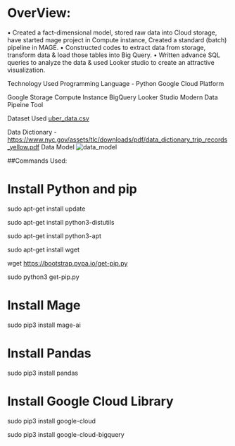 # OverView:
•	Created a fact-dimensional model, stored raw data into Cloud storage, have started mage project in Compute instance, Created a standard (batch) pipeline in MAGE.
•	Constructed codes to extract data from storage, transform data & load those tables into Big Query.
•	Written advance SQL queries to analyze the data & used Looker studio to create an attractive visualization.

Technology Used
Programming Language - Python
Google Cloud Platform

Google Storage
Compute Instance
BigQuery
Looker Studio
Modern Data Pipeine Tool

Dataset Used
[uber_data.csv](https://github.com/Mirul3089/BigDATA/files/11595649/uber_data.csv)

Data Dictionary - https://www.nyc.gov/assets/tlc/downloads/pdf/data_dictionary_trip_records_yellow.pdf
Data Model
![data_model](https://github.com/Mirul3089/BigDATA/assets/55869588/318b059b-9e0d-45b2-a8e3-d1937b7804d4)


##Commands Used:
# Install Python and pip 
sudo apt-get install update

sudo apt-get install python3-distutils

sudo apt-get install python3-apt

sudo apt-get install wget

wget https://bootstrap.pypa.io/get-pip.py

sudo python3 get-pip.py


# Install Mage
sudo pip3 install mage-ai

# Install Pandas
sudo pip3 install pandas

# Install Google Cloud Library
sudo pip3 install google-cloud

sudo pip3 install google-cloud-bigquery

